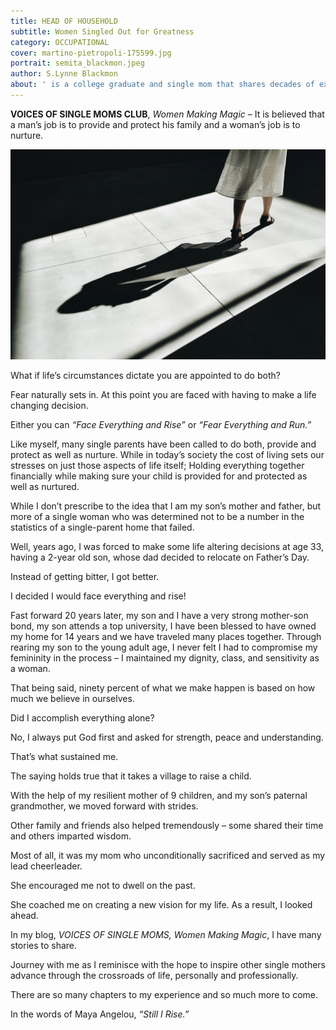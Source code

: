 ```yaml
---
title: HEAD OF HOUSEHOLD
subtitle: Women Singled Out for Greatness
category: OCCUPATIONAL
cover: martino-pietropoli-175599.jpg
portrait: semita_blackmon.jpeg
author: S.Lynne Blackmon
about: ' is a college graduate and single mom that shares decades of experiences encouraging and enriching the lives of others.'
---
```


**VOICES OF SINGLE MOMS CLUB**, *Women Making Magic* – It is believed that a man’s job is to provide and protect his family and a woman’s job is to nurture.

![unsplash.com](./martino-pietropoli-175599.jpg)

What if life’s circumstances dictate you are appointed to do both?  

Fear naturally sets in. At this point you are faced with having to make a life changing decision.

Either you can *“Face Everything and Rise”* or *“Fear Everything and Run.”*

Like myself, many single parents have been called to do both, provide and protect as well as nurture.  While in today’s society the cost of living sets our stresses on just those aspects of life itself; Holding everything together financially while making sure your child is provided for and protected as well as nurtured.  

While I don’t prescribe to the idea that I am my son’s mother and father, but more of a single woman who was determined not to be a number in the statistics of a single-parent home that failed.  

Well, years ago, I was forced to make some life altering decisions at age 33, having a 2-year old son, whose dad decided to relocate on Father’s Day.

Instead of getting bitter, I got better. 

I decided I would face everything and rise! 

Fast forward 20 years later, my son and I have a very strong mother-son bond, my son attends a top university, I have been blessed to have owned my home for 14 years and we have traveled many places together. Through rearing my son to the young adult age, I never felt I had to compromise my femininity in the process – I maintained my dignity, class, and sensitivity as a woman.    

That being said, ninety percent of what we make happen is based on how much we believe in ourselves.  

Did I accomplish everything alone?  

No, I always put God first and asked for strength, peace and understanding.  

That’s what sustained me.  

The saying holds true that it takes a village to raise a child. 

With the help of my resilient mother of 9 children, and my son’s paternal grandmother, we moved forward with strides.

Other family and friends also helped tremendously – some shared their time and others imparted wisdom.

Most of all, it was my mom who unconditionally sacrificed and served as my lead cheerleader.  

She encouraged me not to dwell on the past.

She coached me on creating a new vision for my life.  As a result, I looked ahead.

In my blog, *VOICES OF SINGLE MOMS, Women Making Magic*, I have many stories to share. 

Journey with me as I reminisce with the hope to inspire other single mothers advance through the crossroads of life, personally and professionally.

There are so many chapters to my experience and so much more to come.

In the words of Maya Angelou, *“Still I Rise.”*
